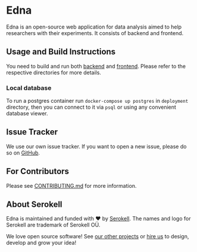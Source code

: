 <!--
   - SPDX-FileCopyrightText: 2019-2021 Serokell <https://serokell.io>
   -
   - SPDX-License-Identifier: LicenseRef-ReplaceMe
   -->

# Edna

<!--
TODO: CI and license badges!

[![License: MPL 2.0](https://img.shields.io/badge/License-MPL%202.0-brightgreen.svg)](https://opensource.org/licenses/MPL-2.0)
   -->

Edna is an open-source web application for data analysis aimed to help researchers with their experiments.
It consists of backend and frontend.

## Usage and Build Instructions

You need to build and run both [backend](./backend) and [frontend](./frontend).
Please refer to the respective directories for more details.

### Local database

To run a postgres container run `docker-compose up postgres` in `deployment` directory,
then you can connect to it via `psql` or using any convenient database viewer.

## Issue Tracker

We use our own issue tracker.
If you want to open a new issue, please do so on [GitHub](https://github.com/serokell/edna/issues/new/choose).

## For Contributors

Please see [CONTRIBUTING.md](CONTRIBUTING.md) for more information.

## About Serokell

Edna is maintained and funded with ❤️ by [Serokell](https://serokell.io/).
The names and logo for Serokell are trademark of Serokell OÜ.

We love open source software! See [our other projects](https://serokell.io/community?utm_source=github) or [hire us](https://serokell.io/hire-us?utm_source=github) to design, develop and grow your idea!
